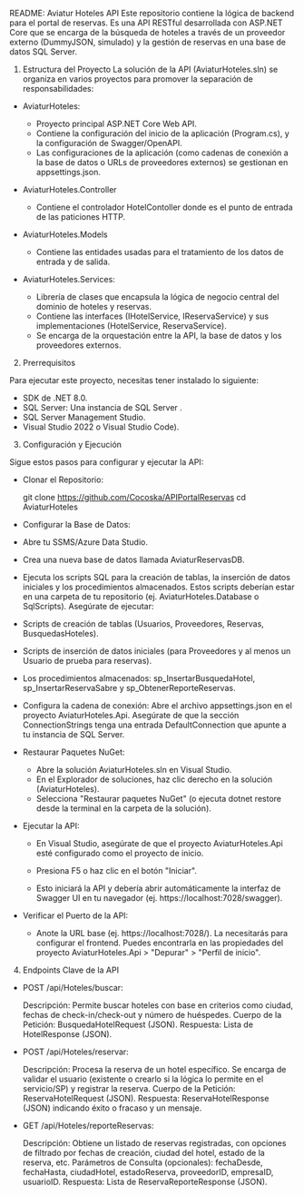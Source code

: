 README: Aviatur Hoteles API
Este repositorio contiene la lógica de backend para el portal de reservas. Es una API RESTful desarrollada con ASP.NET Core que se encarga de la búsqueda de hoteles a través de un proveedor externo (DummyJSON, simulado) y la gestión de reservas en una base de datos SQL Server.

1. Estructura del Proyecto
La solución de la API (AviaturHoteles.sln) se organiza en varios proyectos para promover la separación de responsabilidades:

* AviaturHoteles:

  - Proyecto principal ASP.NET Core Web API.
  - Contiene la configuración del inicio de la aplicación (Program.cs), y la configuración de Swagger/OpenAPI.
  - Las configuraciones de la aplicación (como cadenas de conexión a la base de datos o URLs de proveedores externos) se gestionan en appsettings.json.

* AviaturHoteles.Controller

  - Contiene el controlador HotelContoller donde es el punto de entrada de las paticiones HTTP.

* AviaturHoteles.Models

  - Contiene las entidades usadas para el tratamiento de los datos de entrada y de salida.

* AviaturHoteles.Services:

  - Librería de clases que encapsula la lógica de negocio central del dominio de hoteles y reservas.
  - Contiene las interfaces (IHotelService, IReservaService) y sus implementaciones (HotelService, ReservaService).
  - Se encarga de la orquestación entre la API, la base de datos y los proveedores externos.

2. Prerrequisitos
   
  Para ejecutar este proyecto, necesitas tener instalado lo siguiente:

  * SDK de .NET 8.0.
  * SQL Server: Una instancia de SQL Server .
  * SQL Server Management Studio.
  * Visual Studio 2022  o Visual Studio Code).

3. Configuración y Ejecución
   
  Sigue estos pasos para configurar y ejecutar la API:

  * Clonar el Repositorio:
    
    git clone https://github.com/Cocoska/APIPortalReservas
    cd AviaturHoteles
    
  * Configurar la Base de Datos:

  * Abre tu SSMS/Azure Data Studio.
  * Crea una nueva base de datos llamada AviaturReservasDB.
  * Ejecuta los scripts SQL para la creación de tablas, la inserción de datos iniciales y los procedimientos almacenados. Estos scripts deberían estar en una       carpeta de tu repositorio (ej. AviaturHoteles.Database o SqlScripts). Asegúrate de ejecutar:
  * Scripts de creación de tablas (Usuarios, Proveedores, Reservas, BusquedasHoteles).
  * Scripts de inserción de datos iniciales (para Proveedores y al menos un Usuario de prueba para reservas).
  * Los procedimientos almacenados: sp_InsertarBusquedaHotel, sp_InsertarReservaSabre y sp_ObtenerReporteReservas.
  * Configura la cadena de conexión: Abre el archivo appsettings.json en el proyecto AviaturHoteles.Api. Asegúrate de que la sección ConnectionStrings tenga una   entrada DefaultConnection que apunte a tu instancia de SQL Server.

* Restaurar Paquetes NuGet:

  * Abre la solución AviaturHoteles.sln en Visual Studio.
  * En el Explorador de soluciones, haz clic derecho en la solución (AviaturHoteles).
  * Selecciona "Restaurar paquetes NuGet" (o ejecuta dotnet restore desde la terminal en la carpeta de la solución).
    
* Ejecutar la API:

  - En Visual Studio, asegúrate de que el proyecto AviaturHoteles.Api esté configurado como el proyecto de inicio.
  - Presiona F5 o haz clic en el botón "Iniciar".

  - Esto iniciará la API y debería abrir automáticamente la interfaz de Swagger UI en tu navegador (ej. https://localhost:7028/swagger).

* Verificar el Puerto de la API:

  - Anote la URL base (ej. https://localhost:7028/). La necesitarás para configurar el frontend. Puedes encontrarla en las propiedades del proyecto AviaturHoteles.Api > "Depurar" > "Perfil de inicio".

4. Endpoints Clave de la API
   
  * POST /api/Hoteles/buscar:

    Descripción: Permite buscar hoteles con base en criterios como ciudad, fechas de check-in/check-out y número de huéspedes.
    Cuerpo de la Petición: BusquedaHotelRequest (JSON).
    Respuesta: Lista de HotelResponse (JSON).

  * POST /api/Hoteles/reservar:

    Descripción: Procesa la reserva de un hotel específico. Se encarga de validar el usuario (existente o crearlo si la lógica lo permite en el servicio/SP) y registrar la reserva.
    Cuerpo de la Petición: ReservaHotelRequest (JSON).
    Respuesta: ReservaHotelResponse (JSON) indicando éxito o fracaso y un mensaje.

  * GET /api/Hoteles/reporteReservas:

    Descripción: Obtiene un listado de reservas registradas, con opciones de filtrado por fechas de creación, ciudad del hotel, estado de la reserva, etc.
    Parámetros de Consulta (opcionales): fechaDesde, fechaHasta, ciudadHotel, estadoReserva, proveedorID, empresaID, usuarioID.
    Respuesta: Lista de ReservaReporteResponse (JSON).
